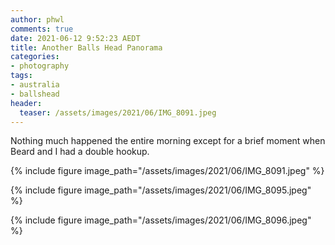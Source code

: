 ```yaml
---
author: phwl
comments: true
date: 2021-06-12 9:52:23 AEDT
title: Another Balls Head Panorama
categories:
- photography
tags:
- australia
- ballshead
header:
  teaser: /assets/images/2021/06/IMG_8091.jpeg
---
```

Nothing much happened the entire morning except for a brief moment when
Beard and I had a double hookup.

{% include figure image_path="/assets/images/2021/06/IMG_8091.jpeg" %}

{% include figure image_path="/assets/images/2021/06/IMG_8095.jpeg" %}

{% include figure image_path="/assets/images/2021/06/IMG_8096.jpeg" %}
